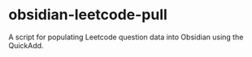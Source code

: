 # obsidian-leetcode-pull
A script for populating Leetcode question data into Obsidian using the QuickAdd.
